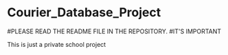 # Courier_Database_Project
#PLEASE READ THE README FILE IN THE REPOSITORY.
#IT'S IMPORTANT

This is just a private school project
